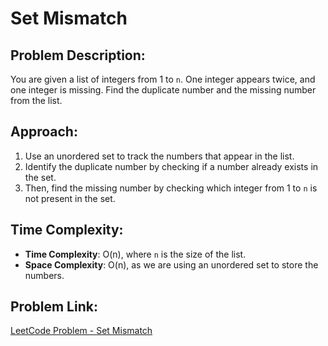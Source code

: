# Set Mismatch

## Problem Description:
You are given a list of integers from 1 to `n`. One integer appears twice, and one integer is missing. Find the duplicate number and the missing number from the list.

## Approach:
1. Use an unordered set to track the numbers that appear in the list.
2. Identify the duplicate number by checking if a number already exists in the set.
3. Then, find the missing number by checking which integer from 1 to `n` is not present in the set.

## Time Complexity:
- **Time Complexity**: O(n), where `n` is the size of the list.
- **Space Complexity**: O(n), as we are using an unordered set to store the numbers.

## Problem Link:
[LeetCode Problem - Set Mismatch](https://leetcode.com/problems/set-mismatch/)
